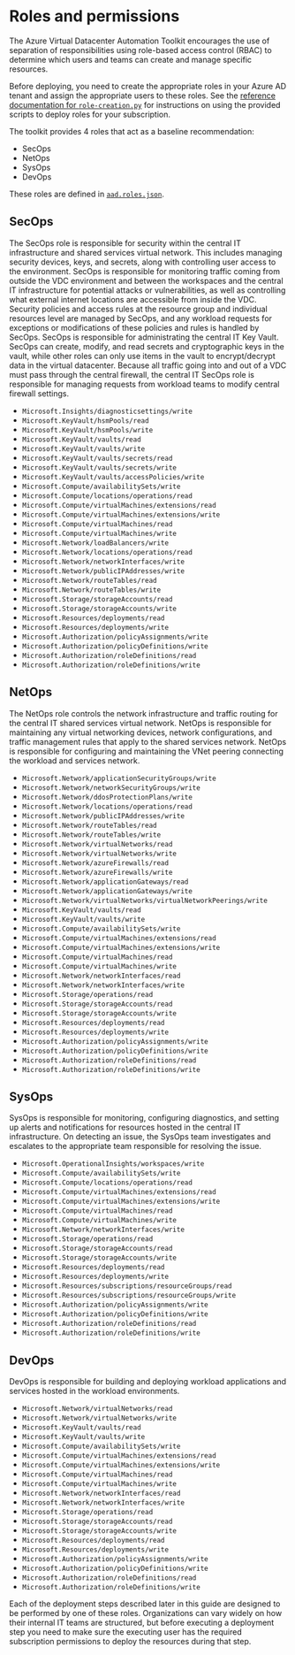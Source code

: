 # Roles and permissions

The Azure Virtual Datacenter Automation Toolkit encourages the use of separation of responsibilities using role-based access control (RBAC) to determine which users and teams can create and manage specific resources.

Before deploying, you need to create the appropriate roles in your Azure AD tenant and assign the appropriate users to these roles. See the [reference documentation for `role-creation.py`](../reference/script-role-creation.adoc) for instructions on using the provided scripts to deploy roles for your subscription.

The toolkit provides 4 roles that act as a baseline recommendation:

- SecOps
- NetOps
- SysOps
- DevOps

These roles are defined in [`aad.roles.json`](../../roles/aad.roles.json).

## SecOps

The SecOps role is responsible for security within the central IT infrastructure and shared services virtual network. This includes managing security devices, keys, and secrets, along with controlling user access to the environment. SecOps is responsible for monitoring traffic coming from outside the VDC environment and between the workspaces and the central IT infrastructure for potential attacks or vulnerabilities, as well as controlling what external internet locations are accessible from inside the VDC. Security policies and access rules at the resource group and individual resources level are managed by SecOps, and any workload requests for exceptions or modifications of these policies and rules is handled by SecOps. SecOps is responsible for administrating the central IT Key Vault. SecOps can create, modify, and read secrets and cryptographic keys in the vault, while other roles can only use items in the vault to encrypt/decrypt data in the virtual datacenter. Because all traffic going into and out of a VDC must pass through the central firewall, the central IT SecOps role is responsible for managing requests from workload teams to modify central firewall settings.

- `Microsoft.Insights/diagnosticsettings/write`
- `Microsoft.KeyVault/hsmPools/read`
- `Microsoft.KeyVault/hsmPools/write`
- `Microsoft.KeyVault/vaults/read`
- `Microsoft.KeyVault/vaults/write`
- `Microsoft.KeyVault/vaults/secrets/read`
- `Microsoft.KeyVault/vaults/secrets/write`
- `Microsoft.KeyVault/vaults/accessPolicies/write`
- `Microsoft.Compute/availabilitySets/write`
- `Microsoft.Compute/locations/operations/read`
- `Microsoft.Compute/virtualMachines/extensions/read`
- `Microsoft.Compute/virtualMachines/extensions/write`
- `Microsoft.Compute/virtualMachines/read`
- `Microsoft.Compute/virtualMachines/write`
- `Microsoft.Network/loadBalancers/write`
- `Microsoft.Network/locations/operations/read`
- `Microsoft.Network/networkInterfaces/write`
- `Microsoft.Network/publicIPAddresses/write`
- `Microsoft.Network/routeTables/read`
- `Microsoft.Network/routeTables/write`
- `Microsoft.Storage/storageAccounts/read`
- `Microsoft.Storage/storageAccounts/write`
- `Microsoft.Resources/deployments/read`
- `Microsoft.Resources/deployments/write`
- `Microsoft.Authorization/policyAssignments/write`
- `Microsoft.Authorization/policyDefinitions/write`
- `Microsoft.Authorization/roleDefinitions/read`
- `Microsoft.Authorization/roleDefinitions/write`

## NetOps

The NetOps role controls the network infrastructure and traffic routing for the central IT shared services virtual network. NetOps is responsible for maintaining any virtual networking devices, network configurations, and traffic management rules that apply to the shared services network. NetOps is responsible for configuring and maintaining the VNet peering connecting the workload and services network. 

 - `Microsoft.Network/applicationSecurityGroups/write`
 - `Microsoft.Network/networkSecurityGroups/write`
 - `Microsoft.Network/ddosProtectionPlans/write`
 - `Microsoft.Network/locations/operations/read`
 - `Microsoft.Network/publicIPAddresses/write`
 - `Microsoft.Network/routeTables/read`
 - `Microsoft.Network/routeTables/write`
 - `Microsoft.Network/virtualNetworks/read`
 - `Microsoft.Network/virtualNetworks/write`
 - `Microsoft.Network/azureFirewalls/read`
 - `Microsoft.Network/azureFirewalls/write`
 - `Microsoft.Network/applicationGateways/read`
 - `Microsoft.Network/applicationGateways/write`
 - `Microsoft.Network/virtualNetworks/virtualNetworkPeerings/write`
 - `Microsoft.KeyVault/vaults/read`
 - `Microsoft.KeyVault/vaults/write`
 - `Microsoft.Compute/availabilitySets/write`
 - `Microsoft.Compute/virtualMachines/extensions/read`
 - `Microsoft.Compute/virtualMachines/extensions/write`
 - `Microsoft.Compute/virtualMachines/read`
 - `Microsoft.Compute/virtualMachines/write`
 - `Microsoft.Network/networkInterfaces/read`
 - `Microsoft.Network/networkInterfaces/write`
 - `Microsoft.Storage/operations/read`
 - `Microsoft.Storage/storageAccounts/read`
 - `Microsoft.Storage/storageAccounts/write`
 - `Microsoft.Resources/deployments/read`
 - `Microsoft.Resources/deployments/write`
 - `Microsoft.Authorization/policyAssignments/write`
 - `Microsoft.Authorization/policyDefinitions/write`
 - `Microsoft.Authorization/roleDefinitions/read`
 - `Microsoft.Authorization/roleDefinitions/write`

## SysOps

SysOps is responsible for monitoring, configuring diagnostics, and setting up alerts and notifications for resources hosted in the central IT infrastructure. On detecting an issue, the SysOps team investigates and escalates to the appropriate team responsible for resolving the issue.

- `Microsoft.OperationalInsights/workspaces/write`
- `Microsoft.Compute/availabilitySets/write`
- `Microsoft.Compute/locations/operations/read`
- `Microsoft.Compute/virtualMachines/extensions/read`
- `Microsoft.Compute/virtualMachines/extensions/write`
- `Microsoft.Compute/virtualMachines/read`
- `Microsoft.Compute/virtualMachines/write`
- `Microsoft.Network/networkInterfaces/write`
- `Microsoft.Storage/operations/read`
- `Microsoft.Storage/storageAccounts/read`
- `Microsoft.Storage/storageAccounts/write`
- `Microsoft.Resources/deployments/read`
- `Microsoft.Resources/deployments/write`
- `Microsoft.Resources/subscriptions/resourceGroups/read`
- `Microsoft.Resources/subscriptions/resourceGroups/write`
- `Microsoft.Authorization/policyAssignments/write`
- `Microsoft.Authorization/policyDefinitions/write`
- `Microsoft.Authorization/roleDefinitions/read`
- `Microsoft.Authorization/roleDefinitions/write`

## DevOps

DevOps is responsible for building and deploying workload applications and services hosted in the workload environments.

- `Microsoft.Network/virtualNetworks/read`
- `Microsoft.Network/virtualNetworks/write`
- `Microsoft.KeyVault/vaults/read`
- `Microsoft.KeyVault/vaults/write`
- `Microsoft.Compute/availabilitySets/write`
- `Microsoft.Compute/virtualMachines/extensions/read`
- `Microsoft.Compute/virtualMachines/extensions/write`
- `Microsoft.Compute/virtualMachines/read`
- `Microsoft.Compute/virtualMachines/write`
- `Microsoft.Network/networkInterfaces/read`
- `Microsoft.Network/networkInterfaces/write`
- `Microsoft.Storage/operations/read`
- `Microsoft.Storage/storageAccounts/read`
- `Microsoft.Storage/storageAccounts/write`
- `Microsoft.Resources/deployments/read`
- `Microsoft.Resources/deployments/write`
- `Microsoft.Authorization/policyAssignments/write`
- `Microsoft.Authorization/policyDefinitions/write`
- `Microsoft.Authorization/roleDefinitions/read`
- `Microsoft.Authorization/roleDefinitions/write`

Each of the deployment steps described later in this guide are designed to be performed by one of these roles. Organizations can vary widely on how their internal IT teams are structured, but before executing a deployment step you need to make sure the executing user has the required subscription permissions to deploy the resources during that step.
